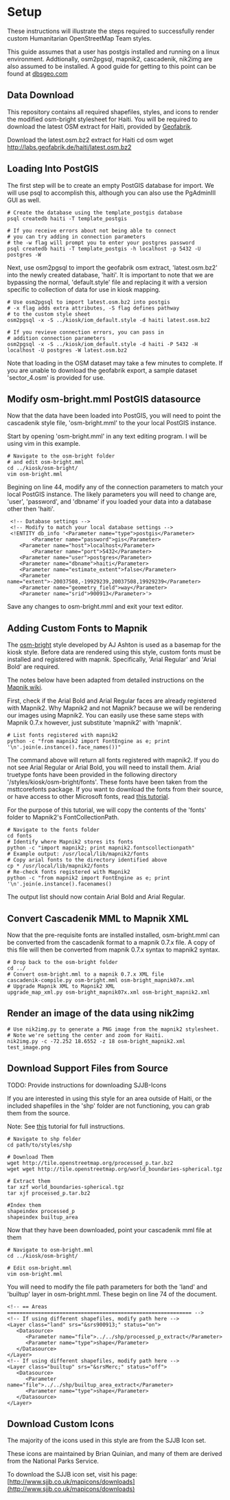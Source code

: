 # Setup

These instructions will illustrate the steps required to
successfully render custom Humanitarian OpenStreetMap Team styles.

This guide assumes that a user has postgis installed and running on
a linux environment. Addtionally, osm2pgsql, mapnik2, cascadenik, nik2img are also assumed to be installed. A good guide for getting to this point can
be found at [dbsgeo.com](http://dbsgeo.com/foss4g2010/html/)

## Data Download

This repository contains all required shapefiles, styles, and icons to render the modified osm-bright stylesheet for Haiti. You will be required to download the latest OSM extract for Haiti, provided by [Geofabrik](http://www.geofabrik.de/index.html).

Download the latest.osm.bz2 extract for Haiti
	cd osm
	wget http://labs.geofabrik.de/haiti/latest.osm.bz2

## Loading Into PostGIS

The first step will be to create an empty PostGIS database for import.
We will use psql to accomplish this, although you can also use the PgAdminIII GUI as well.

	# Create the database using the template_postgis database
	psql createdb haiti -T template_postgis

	# If you receive errors about not being able to connect
	# you can try adding in connection parameters
	# the -w flag will prompt you to enter your postgres password
	psql createdb haiti -T template_postgis -h localhost -p 5432 -U postgres -W

Next, use osm2pgsql to import the geofabrik osm extract, 'latest.osm.bz2' into the newly created database, 'haiti'. It is important to note that we are bypassing the normal, 'default.style' file and replacing it with a version specific to collection of data for use in kiosk mapping.

	# Use osm2pgsql to import latest.osm.bz2 into postgis
	# -x flag adds extra attributes, -S flag defines pathway
	# to the custom style sheet
	osm2pgsql -x -S ../kiosk/iom_default.style -d haiti latest.osm.bz2

	# If you revieve connection errors, you can pass in
	# addition connection parameters
	osm2pgsql -x -S ../kiosk/iom_default.style -d haiti -P 5432 -H localhost -U postgres -W latest.osm.bz2

Note that loading in the OSM dataset may take a few minutes to complete. If you are unable to download the geofabrik export, a sample dataset 'sector_4.osm' is provided for use.

## Modify osm-bright.mml PostGIS datasource

Now that the data have been loaded into  PostGIS, you will need to point the cascadenik style file, 'osm-bright.mml' to the your local PostGIS instance.

Start by opening 'osm-bright.mml' in any text editing program. I will be using vim in this example.

	# Navigate to the osm-bright folder
	# and edit osm-bright.mml
	cd ../kiosk/osm-bright/
	vim osm-bright.mml

Begining on line 44, modify any of the connection parameters to match your local PostGIS instance. The likely parameters you will need to change are, 'user', 'password', and 'dbname' if you loaded your data into a database other then 'haiti'.

	 <!-- Database settings -->
 	 <!-- Modify to match your local database settings -->
 	 <!ENTITY db_info '<Parameter name="type">postgis</Parameter>
        	<Parameter name="password">gis</Parameter>
		<Parameter name="host">localhost</Parameter>
        	<Parameter name="port">5432</Parameter>
		<Parameter name="user">postgres</Parameter>
		<Parameter name="dbname">haiti</Parameter>
		<Parameter name="estimate_extent">false</Parameter>
		<Parameter name="extent">-20037508,-19929239,20037508,19929239</Parameter>
		<Parameter name="geometry_field">way</Parameter>
		<Parameter name="srid">900913</Parameter>'>

Save any changes to osm-bright.mml and exit your text editor.

## Adding Custom Fonts to Mapnik

The [osm-bright](https://github.com/developmentseed/mapbox/tree/master/osm-bright/) style developed by AJ Ashton is used as a basemap for the kiosk style. Before data are rendered using this style, custom fonts must be installed and registered with mapnik. Specifically, 'Arial Regular' and 'Arial Bold' are required.

The notes below have been adapted from detailed instructions on the [Mapnik wiki](http://trac.mapnik.org/wiki/UsingCustomFonts).

First, check if the Arial Bold and Arial Regular faces are already registered with Mapnik2. Why Mapnik2 and not Mapnik? because we will be rendering our images using Mapnik2. You can easily use these same steps with Mapnik 0.7.x however, just substitute 'mapnik2' with 'mapnik'.

	# List fonts registered with mapnik2
	python -c "from mapnik2 import FontEngine as e; print '\n'.join(e.instance().face_names())"

The command above will return all fonts registered with mapnik2. If you do not see Arial Regular or Arial Bold, you will need to install them. Arial truetype fonts have been provided in the following directory '/styles/kiosk/osm-bright/fonts'. These fonts have been taken from the msttcorefonts package. If you want to download the fonts from their source, or have access to other Microsoft fonts, read [this tutorial](http://embraceubuntu.com/2005/09/09/installing-microsoft-fonts/).

For the purpose of this tutorial, we will copy the contents of the 'fonts' folder to Mapnik2's FontCollectionPath.

	# Navigate to the fonts folder
	cd fonts
	# Identify where Mapnik2 stores its fonts
	python -c "import mapnik2; print mapnik2.fontscollectionpath"
	# Example output: /usr/local/lib/mapnik2/fonts
	# Copy arial fonts to the directory identified above
	cp * /usr/local/lib/mapnik2/fonts
	# Re-check fonts registered with Mapnik2
	python -c "from mapnik2 import FontEngine as e; print '\n'.join(e.instance().facenames()

The output list should now contain Arial Bold and Arial Regular.

## Convert Cascadenik MML to Mapnik XML

Now that the pre-requisite fonts are installed installed, osm-bright.mml can be converted from the cascadenik format to a mapnik 0.7.x file. A copy of this file will then be converted from mapnik 0.7.x syntax to mapnik2 syntax.

	# Drop back to the osm-bright folder
	cd ../
	# Convert osm-bright.mml to a mapnik 0.7.x XML file
	cascadenik-compile.py osm-bright.mml osm-bright_mapnik07x.xml
	# Upgrade Mapnik XML to Mapnik2 XML
	upgrade_map_xml.py osm-bright_mapnik07x.xml osm-bright_mapnik2.xml

## Render an image of the data using nik2img

	# Use nik2img.py to generate a PNG image from the mapnik2 stylesheet.
	# Note we're setting the center and zoom for Haiti.
	nik2img.py -c -72.252 18.6552 -z 18 osm-bright_mapnik2.xml test_image.png

## Download Support Files from Source

TODO: Provide instructions for downloading SJJB-Icons

If you are interested in using this style for an area outside of Haiti, or the included shapefiles in the 'shp' folder are not functioning, you can grab them from the source.

Note: See [this](http://dbsgeo.com/foss4g2010/html/getting_stylish.html#getting-stylish) tutorial for full instructions.

	# Navigate to shp folder
	cd path/to/styles/shp

	# Download Them
	wget http://tile.openstreetmap.org/processed_p.tar.bz2
	wget wget http://tile.openstreetmap.org/world_boundaries-spherical.tgz

	# Extract them
	tar xzf world_boundaries-spherical.tgz
	tar xjf processed_p.tar.bz2

	#Index them
	shapeindex processed_p
	shapeindex builtup_area

Now that they have been downloaded, point your cascadenik mml file at them

	# Navigate to osm-bright.mml
	cd ../kiosk/osm-bright/

	# Edit osm-bright.mml
	vim osm-bright.mml

You will need to modify the file path parameters for both the 'land' and 'builtup' layer in osm-bright.mml. These begin on line 74 of the document.

	<!-- == Areas ============================================================ -->
	<!-- If using different shapefiles, modify path here -->
 	<Layer class="land" srs="&srs900913;" status="on">
	   <Datasource>
	      <Parameter name="file">../../shp/processed_p_extract</Parameter>
	      <Parameter name="type">shape</Parameter>
	   </Datasource>
	</Layer>
	<!-- If using different shapefiles, modify path here -->
	<Layer class="builtup" srs="&srsMerc;" status="off">
	   <Datasource>
	      <Parameter name="file">../../shp/builtup_area_extract</Parameter>
	      <Parameter name="type">shape</Parameter>
	   </Datasource>
	</Layer>

## Download Custom Icons

The majority of the icons used in this style are from the SJJB Icon set.

These icons are maintained by Brian Quinian, and many of them are derived from the National Parks Service.

To download the SJJB icon set, visit his page: [http://www.sjjb.co.uk/mapicons/downloads](http://www.sjjb.co.uk/mapicons/downloads)
